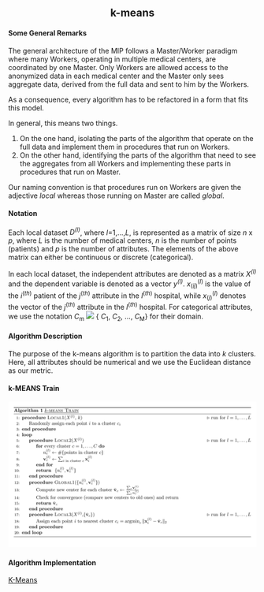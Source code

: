 <b><h2><center>k-means</center></h1></b>

<b><h4> Some General Remarks </h4></b>
The general architecture of the MIP follows a Master/Worker paradigm where many Workers, operating in multiple medical centers, are coordinated by one Master. Only Workers are allowed access to the anonymized data in each medical center and the Master only sees aggregate data, derived from the full data and sent to him by the Workers.

As a consequence, every algorithm has to be refactored in a form that fits this model.

In general, this means two things.

1. On the one hand, isolating the parts of the algorithm that operate on the full data and implement them in procedures that run on Workers.
1. On the other hand, identifying the parts of the algorithm that need to see the aggregates from all Workers and implementing these parts in procedures that run on Master.

Our naming convention is that procedures run on Workers are given the adjective _local_ whereas those running on Master are called _global_.

<b><h4> Notation </h4></b>
Each local dataset *D<sup>(l)</sup>*, where *l*=1,...,*L*, is represented as a matrix of size *n* x *p*, where *L* is the number of medical centers, *n* is the number of points (patients) and *p* is the number of  attributes. The elements of the above matrix can either be continuous or discrete (categorical).

In each local dataset, the independent attributes are denoted as a matrix *X<sup>(l)</sup>* and the dependent variable is denoted as a vector *y<sup>(l)</sup>*. *x*<sub>(*ij*)</sub><sup>(*l*)</sup> is the value of the *i*<sup>(*th*)</sup> patient of the *j*<sup>(*th*)</sup> attribute in the *l*<sup>(*th*)</sup> hospital, while *x*<sub>(*j*)</sub><sup>(*l*)</sup> denotes the vector of the *j*<sup>(*th*)</sup> attribute in the *l*<sup>(*th*)</sup> hospital. For categorical attributes,  we use the notation *C*<sub>m</sub> <img src="https://render.githubusercontent.com/render/math?math=\epsilon"> { *C*<sub>1</sub>, *C*<sub>2</sub>, ..., *C*<sub>M</sub>} for their domain.

<b><h4> Algorithm Description </h4></b>

The purpose of the k-means algorithm is to partition the data into *k* clusters. Here, all attributes should be numerical and we use the Euclidean distance as our metric.

<b><h4>k-MEANS Train</b></h4>
![pseudo](images/kmeans_pseudocode.png)

<b><h4>Algorithm Implementation</b></h4>

[K-Means](../../exareme2/algorithms/exareme2/kmeans.py)
